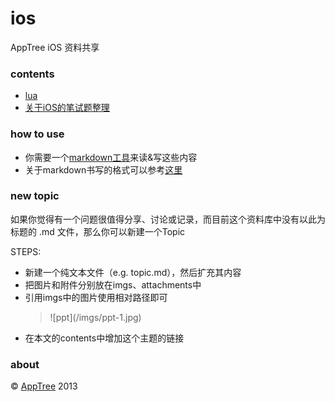 ios
===

AppTree iOS 资料共享

### contents
* [lua](lua.md)
* [关于iOS的笔试题整理](writing_tests.md)

### how to use
* 你需要一个[markdown工具](http://www.appinn.com/markdown-tools/)来读&写这些内容
* 关于markdown书写的格式可以参考[这里](http://blog.4wer.com/github-gollum)  

### new topic 
如果你觉得有一个问题很值得分享、讨论或记录，而目前这个资料库中没有以此为标题的 .md 文件，那么你可以新建一个Topic

STEPS: 

* 新建一个纯文本文件（e.g. topic.md），然后扩充其内容
* 把图片和附件分别放在imgs、attachments中
* 引用imgs中的图片使用相对路径即可 
    >![ppt]\(/imgs/ppt-1.jpg) 
* 在本文的contents中增加这个主题的链接

### about
&copy; [AppTree](https://github.com/AppTree) 2013 

